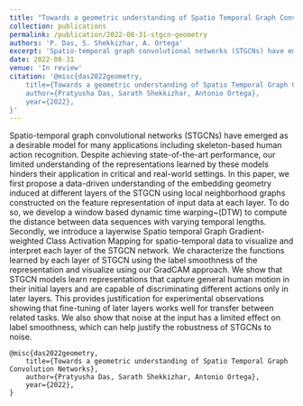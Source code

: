 ```yaml
---
title: "Towards a geometric understanding of Spatio Temporal Graph Convolution Networks"
collection: publications
permalink: /publication/2022-08-31-stgcn-geometry
authors: 'P. Das, S. Shekkizhar, A. Ortega'
excerpt: 'Spatio-temporal graph convolutional networks (STGCNs) have emerged as a desirable model for many applications including skeleton-based human action recognition. Despite achieving state-of-the-art performance, our limited understanding of the representations learned by these models  hinders their application in critical and real-world settings. '
date: 2022-08-31
venue: 'In review'
citation: '@misc{das2022geometry,
    title={Towards a geometric understanding of Spatio Temporal Graph Convolution Networks},
    author={Pratyusha Das, Sarath Shekkizhar, Antonio Ortega},
    year={2022},
}'
---
```

Spatio-temporal graph convolutional networks (STGCNs) have emerged as a desirable model for many applications including skeleton-based human action recognition. Despite achieving state-of-the-art performance, our limited understanding of the representations learned by these models  hinders their application in critical and real-world settings. 
In this paper, we first propose a data-driven  understanding of the embedding geometry induced at different layers of the STGCN using local neighborhood graphs constructed on the feature representation of input data at each layer. To do so, we develop a window based dynamic time warping~(DTW) to compute the distance between data sequences with varying temporal lengths. 
Secondly, we introduce a layerwise Spatio temporal Graph Gradient-weighted Class Activation Mapping for spatio-temporal data to visualize and interpret each layer of the STGCN network.
We characterize the functions learned by each layer of STGCN using the label smoothness of the representation and visualize using our GradCAM approach. 
We show that STGCN models learn representations that capture general human motion in their initial layers and are capable of discriminating different actions only in later layers.
This provides justification for experimental observations showing that fine-tuning of later layers works well for transfer between related tasks.  We also show that noise at the input has a limited effect on label smoothness, which can help justify the robustness of STGCNs to noise. 

```
@misc{das2022geometry,
    title={Towards a geometric understanding of Spatio Temporal Graph Convolution Networks},
    author={Pratyusha Das, Sarath Shekkizhar, Antonio Ortega},
    year={2022},
}
```